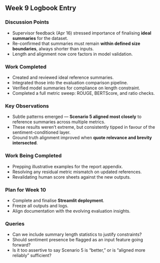 ## Week 9 Logbook Entry

### **Discussion Points**
- Supervisor feedback (Apr 16) stressed importance of finalising **ideal summaries** for the dataset.
- Re-confirmed that summaries must remain **within defined size boundaries**, always shorter than inputs.
- Length and alignment now core factors in model validation.

### **Work Completed**
- Created and reviewed ideal reference summaries.
- Integrated those into the evaluation comparison pipeline.
- Verified model summaries for compliance on length constraint.
- Completed a full metric sweep: ROUGE, BERTScore, and ratio checks.

### **Key Observations**
- Subtle patterns emerged — **Scenario 5 aligned most closely** to reference summaries across multiple metrics.
- These results weren’t extreme, but consistently tipped in favour of the sentiment-conditioned layer.
- Ground truth alignment improved when **quote relevance and brevity intersected**.

### **Work Being Completed**
- Prepping illustrative examples for the report appendix.
- Resolving any residual metric mismatch on updated references.
- Revalidating human score sheets against the new outputs.

### **Plan for Week 10**
- Complete and finalise **Streamlit deployment**.
- Freeze all outputs and logs.
- Align documentation with the evolving evaluation insights.

### **Queries**
- Can we include summary length statistics to justify constraints?
- Should sentiment presence be flagged as an input feature going forward?
- Is it too assertive to say Scenario 5 is “better,” or is “aligned more reliably” sufficient?
